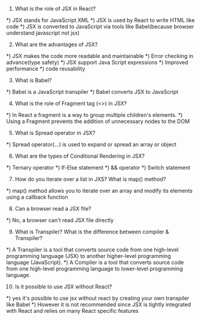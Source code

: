 1) What is the role of JSX in React?

*) JSX stands for JavaScript XML
*) JSX is used by React to write HTML like code 
*) JSX is converted to JavaScript via tools like Babel(because browser understand javascript not jsx)

2) What are the advantages of JSX?

*) JSX makes the code more readable and maintainable
*) Error checking in advance(type safety)
*) JSX support Java Script expressions
*) Improved performance
*) code reusability

3) What is Babel?

*) Babel is a JavaScript transpiler
*) Babel converts JSX to JavaScript

4) What is the role of Fragment tag (<>) in JSX? 

*) In React a fragment is a way to group multiple children's elements.
*) Using a Fragment prevents the addition of unnecessary nodes to the DOM

5) What is Spread operator in JSX?

*) Spread operator(...) is used to expand or spread an array or object

6) What are the types of Conditional Rendering in JSX?

*) Ternary operator
*) If-Else statement
*) && operator
*) Switch statement

7) How  do you iterate over a list in JXS? What is map() method?

*) map() method allows you to iterate over an array and modify its elements using a callback function

8) Can a browser read a JSX file?

*) No, a browser can't read JSX file directly

9) What is Transpiler? What is the difference between compiler & Transpiler?

 *) A Transpiler is a tool that converts source code from one high-level programming language (JSX) to another higher-level programming language (JavaScript).
 *) A Compiler is a tool that converts source code from one high-level programming language to lower-level programming language.

 10) Is it possible to use JSX without React?

 *) yes it's possible to use jsx without react by creating your own transpiler like Babel
 *) However it is not recommended since JSX is tightly integrated with React and relies on many React specific features
